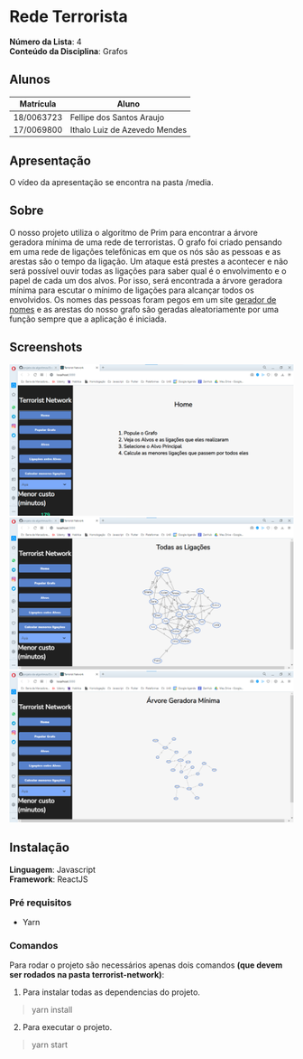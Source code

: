 # Rede Terrorista

**Número da Lista**: 4<br>
**Conteúdo da Disciplina**: Grafos<br>

## Alunos
| Matrícula  | Aluno                         |
| ---------- | ----------------------------- |
| 18/0063723 | Fellipe dos Santos Araujo     |
| 17/0069800 | Ithalo Luiz de Azevedo Mendes |

## Apresentação
O vídeo da apresentação se encontra na pasta /media.

## Sobre 
O nosso projeto utiliza o algoritmo de Prim para encontrar a árvore geradora mínima de uma rede de terroristas. O grafo foi criado pensando em uma rede de ligações telefônicas em que os nós são as pessoas e as arestas são o tempo da ligação. Um ataque está prestes a acontecer e não será possível ouvir todas as ligações para saber qual é o envolvimento e o papel de cada um dos alvos. Por isso, será encontrada a árvore geradora mínima para escutar o mínimo de ligações para alcançar todos os envolvidos. Os nomes das pessoas foram pegos em um site [gerador de nomes](https://gerador-nomes.herokuapp.com) e as arestas do nosso grafo são geradas aleatoriamente por uma função sempre que a aplicação é iniciada.
## Screenshots
![](media/screenshots/home.png)
![](media/screenshots/grafo.png)
![](media/screenshots/arvore.png)

## Instalação 
**Linguagem**: Javascript<br>
**Framework**: ReactJS<br>

### Pré requisitos
- Yarn

### Comandos 
Para rodar o projeto são necessários apenas dois comandos **(que devem ser rodados na pasta terrorist-network)**:
1. Para instalar todas as dependencias do projeto.
  > yarn install
2. Para executar o projeto. 
  > yarn start 








